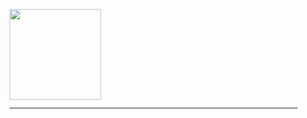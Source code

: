 [<img src="https://flirtter.bbsapps.eu/wp-content/uploads/2022/08/logo.png" width="160">](http://google.com.au/)
<hr class="solid">

